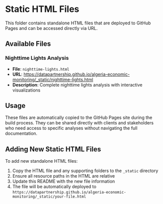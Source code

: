 # Static HTML Files

This folder contains standalone HTML files that are deployed to GitHub Pages and can be accessed directly via URL.

## Available Files

### Nighttime Lights Analysis
- **File**: `nighttime-lights.html`
- **URL**: https://datapartnership.github.io/algeria-economic-monitoring/_static/nighttime-lights.html
- **Description**: Complete nighttime lights analysis with interactive visualizations

## Usage

These files are automatically copied to the GitHub Pages site during the build process. They can be shared directly with clients and stakeholders who need access to specific analyses without navigating the full documentation.

## Adding New Static HTML Files

To add new standalone HTML files:

1. Copy the HTML file and any supporting folders to the `_static` directory
2. Ensure all resource paths in the HTML are relative
3. Update this README with the new file information
4. The file will be automatically deployed to `https://datapartnership.github.io/algeria-economic-monitoring/_static/your-file.html`
